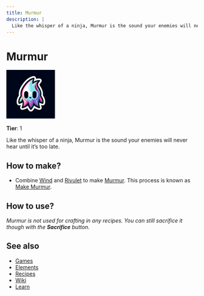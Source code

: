 ```yaml
---
title: Murmur
description: |
  Like the whisper of a ninja, Murmur is the sound your enemies will never hear until it’s too late.
---
```

# Murmur

![](../images/item.murmur.png)

**Tier**: 1

Like the whisper of a ninja, Murmur is the sound your enemies will never hear until it’s too late.

## How to make?

* Combine [Wind](/wiki/elements/wind) and [Rivulet](/wiki/elements/rivulet) to make [Murmur](/wiki/elements/murmur). This process is known as [Make Murmur](/wiki/recipes/make-murmur).

## How to use?

_Murmur is not used for crafting in any recipes. You can still sacrifice it though with the **Sacrifice** button._

## See also

* [Games](/wiki/games)
* [Elements](/wiki/elements)
* [Recipes](/wiki/recipes)
* [Wiki](/wiki/index)
* [Learn](/learn/index)
